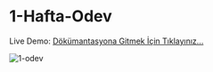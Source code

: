 # 1-Hafta-Odev
Live Demo: [Dökümantasyona Gitmek İçin Tıklayınız...](https://exchange-rates-data-api.herokuapp.com/swagger/index.html)

![1-odev](https://user-images.githubusercontent.com/95723369/175775209-eb119b21-ef50-4650-9c8a-b07c1feea55b.jpg)
